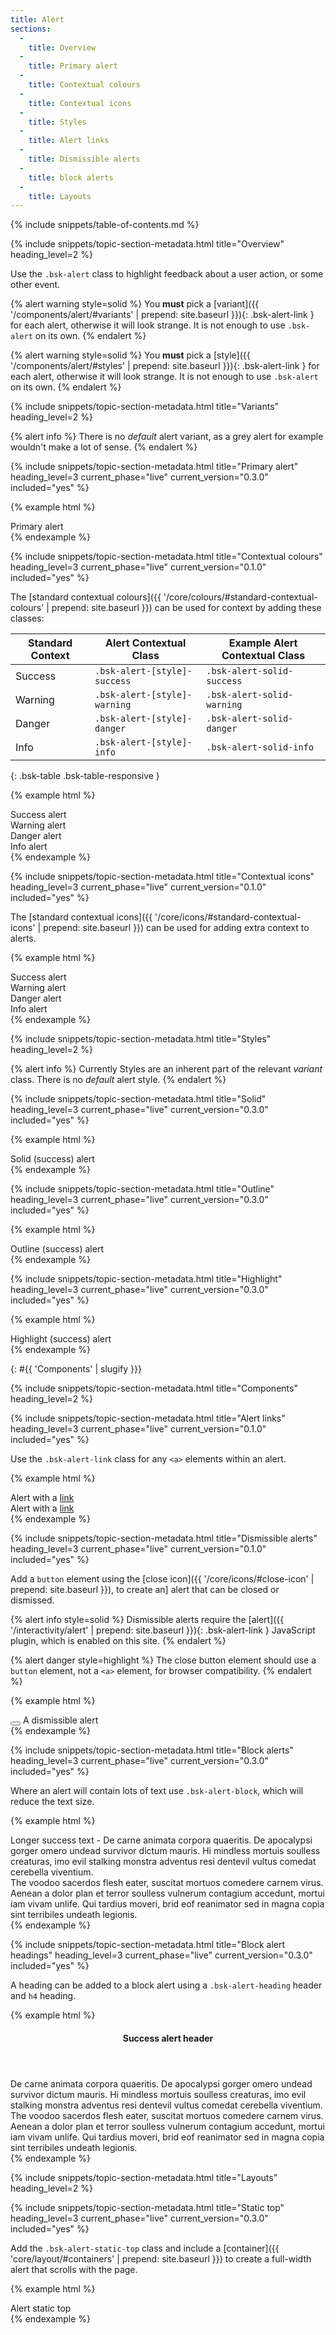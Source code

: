 ```yaml
---
title: Alert
sections:
  -
    title: Overview
  -
    title: Primary alert
  -
    title: Contextual colours
  -
    title: Contextual icons
  -
    title: Styles
  -
    title: Alert links
  -
    title: Dismissible alerts
  -
    title: block alerts
  -
    title: Layouts
---
```


{% include snippets/table-of-contents.md %}

{% include snippets/topic-section-metadata.html
  title="Overview"
  heading_level=2
%}

Use the `.bsk-alert` class to highlight feedback about a user action, or some other event.

{% alert warning style=solid %}
You **must** pick a [variant]({{ '/components/alert/#variants' | prepend: site.baseurl }}){: .bsk-alert-link } for each
alert, otherwise it will look strange. It is not enough to use `.bsk-alert` on its own.
{% endalert %}

{% alert warning style=solid %}
You **must** pick a [style]({{ '/components/alert/#styles' | prepend: site.baseurl }}){: .bsk-alert-link } for each
alert, otherwise it will look strange. It is not enough to use `.bsk-alert` on its own.
{% endalert %}

{% include snippets/topic-section-metadata.html
  title="Variants"
  heading_level=2
%}

{% alert info %}
There is no *default* alert variant, as a grey alert for example wouldn't make a lot of sense.
{% endalert %}

{% include snippets/topic-section-metadata.html
  title="Primary alert"
  heading_level=3
  current_phase="live"
  current_version="0.3.0"
  included="yes"
%}

{% example html %}
<div class="bsk-alert bsk-alert-solid-primary" role="alert">
  Primary alert
</div>
{% endexample %}

{% include snippets/topic-section-metadata.html
  title="Contextual colours"
  heading_level=3
  current_phase="live"
  current_version="0.1.0"
  included="yes"
%}

The [standard contextual colours]({{ '/core/colours/#standard-contextual-colours' | prepend: site.baseurl }}) can be
used for context by adding these classes:

| Standard Context | Alert Contextual Class       | Example Alert Contextual Class |
| ---------------- | ---------------------------- | ------------------------------ |
| Success          | `.bsk-alert-[style]-success` | `.bsk-alert-solid-success`     |
| Warning          | `.bsk-alert-[style]-warning` | `.bsk-alert-solid-warning`     |
| Danger           | `.bsk-alert-[style]-danger`  | `.bsk-alert-solid-danger`      |
| Info             | `.bsk-alert-[style]-info`    | `.bsk-alert-solid-info`        |
{: .bsk-table .bsk-table-responsive }

{% example html %}
<div class="bsk-alert bsk-alert-solid-success" role="alert">Success alert</div>
<div class="bsk-alert bsk-alert-solid-warning" role="alert">Warning alert</div>
<div class="bsk-alert bsk-alert-solid-danger" role="alert">Danger alert</div>
<div class="bsk-alert bsk-alert-solid-info" role="alert">Info alert</div>
{% endexample %}

{% include snippets/topic-section-metadata.html
  title="Contextual icons"
  heading_level=3
  current_phase="live"
  current_version="0.1.0"
  included="yes"
%}

The [standard contextual icons]({{ '/core/icons/#standard-contextual-icons' | prepend: site.baseurl }}) can be
used for adding extra context to alerts.

{% example html %}
<div class="bsk-alert bsk-alert-icon bsk-alert-solid-success" role="alert">
  <i class="fa fa-fw fa-check bsk-alert-icon" aria-hidden="true"></i> Success alert
</div>
<div class="bsk-alert bsk-alert-icon bsk-alert-solid-warning" role="alert">
  <i class="fa fa-fw fa-exclamation-triangle bsk-alert-icon" aria-hidden="true"></i> Warning alert
</div>
<div class="bsk-alert bsk-alert-icon bsk-alert-solid-danger" role="alert">
  <i class="fa fa-fw fa-exclamation-circle bsk-alert-icon" aria-hidden="true"></i> Danger alert
</div>
<div class="bsk-alert bsk-alert-icon bsk-alert-solid-info" role="alert">
  <i class="fa fa-fw fa-info bsk-alert-icon" aria-hidden="true"></i> Info alert
</div>
{% endexample %}

{% include snippets/topic-section-metadata.html
  title="Styles"
  heading_level=2
%}

{% alert info %}
Currently Styles are an inherent part of the relevant *variant* class. There is no *default* alert style.
{% endalert %}

{% include snippets/topic-section-metadata.html
  title="Solid"
  heading_level=3
  current_phase="live"
  current_version="0.3.0"
  included="yes"
%}

{% example html %}
<div class="bsk-alert bsk-alert-solid-success" role="alert">
  Solid (success) alert
</div>
{% endexample %}

{% include snippets/topic-section-metadata.html
  title="Outline"
  heading_level=3
  current_phase="live"
  current_version="0.3.0"
  included="yes"
%}

{% example html %}
<div class="bsk-alert bsk-alert-outline-success" role="alert">
  Outline (success) alert
</div>
{% endexample %}

{% include snippets/topic-section-metadata.html
  title="Highlight"
  heading_level=3
  current_phase="live"
  current_version="0.3.0"
  included="yes"
%}

{% example html %}
<div class="bsk-alert bsk-alert-highlight-success" role="alert">
  Highlight (success) alert
</div>
{% endexample %}

{: #{{ 'Components' | slugify }}}

{% include snippets/topic-section-metadata.html
  title="Components"
  heading_level=2
%}

{% include snippets/topic-section-metadata.html
  title="Alert links"
  heading_level=3
  current_phase="live"
  current_version="0.1.0"
  included="yes"
%}

Use the `.bsk-alert-link` class for any <code>&lt;a&gt;</code> elements within an alert.

{% example html %}
<div class="bsk-alert bsk-alert-solid-success" role="alert">Alert with a <a href="#" class="bsk-alert-link">link</a></div>
<!-- This example doesn't include the '.bsk-alert-link' class for demonstration purposes -->
<div class="bsk-alert bsk-alert-solid-success" role="alert">Alert with a <a href="#">link</a></div>
{% endexample %}

{% include snippets/topic-section-metadata.html
  title="Dismissible alerts"
  heading_level=3
  current_phase="live"
  current_version="0.1.0"
  included="yes"
%}

Add a `button` element using the [close icon]({{ '/core/icons/#close-icon' | prepend: site.baseurl }}), to create an]
alert that can be closed or dismissed.

{% alert info style=solid %}
Dismissible alerts require the [alert]({{ '/interactivity/alert' | prepend: site.baseurl }}){: .bsk-alert-link }
JavaScript plugin, which is enabled on this site.
{% endalert %}

{% alert danger style=highlight %}
The close button element should use a `button` element, not a <code>&lt;a&gt;</code> element, for browser compatibility.
{% endalert %}

{% example html %}
<div class="bsk-alert bsk-alert-solid-success bsk-alert-dismissible" role="alert">
  <button type="button" class="bsk-close" data-dismiss="alert" aria-label="Close"><i class="fa fa-times-circle" aria-hidden="true"></i></button>
  A dismissible alert
</div>
{% endexample %}

{% include snippets/topic-section-metadata.html
  title="Block alerts"
  heading_level=3
  current_phase="live"
  current_version="0.3.0"
  included="yes"
%}

Where an alert will contain lots of text use `.bsk-alert-block`, which will reduce the text size.

{% example html %}
<div class="bsk-alert bsk-alert-block bsk-alert-solid-success" role="alert">
  Longer success text - De carne animata corpora quaeritis. De apocalypsi gorger omero undead survivor dictum mauris. Hi mindless mortuis soulless creaturas, imo evil stalking monstra adventus resi dentevil vultus comedat cerebella viventium.
  <br />
  The voodoo sacerdos flesh eater, suscitat mortuos comedere carnem virus. Aenean a dolor plan et terror soulless vulnerum contagium accedunt, mortui iam vivam unlife. Qui tardius moveri, brid eof reanimator sed in magna copia sint terribiles undeath legionis.
</div>
{% endexample %}

{% include snippets/topic-section-metadata.html
  title="Block alert headings"
  heading_level=3
  current_phase="live"
  current_version="0.3.0"
  included="yes"
%}

A heading can be added to a block alert using a `.bsk-alert-heading` header and `h4` heading.

{% example html %}
<div class="bsk-alert bsk-alert-block bsk-alert-solid-success" role="alert">
  <header class="bsk-alert-heading">
    <h4>Success alert header</h4>
  </header>
  De carne animata corpora quaeritis. De apocalypsi gorger omero undead survivor dictum mauris. Hi mindless mortuis soulless creaturas, imo evil stalking monstra adventus resi dentevil vultus comedat cerebella viventium.
  <br />
  The voodoo sacerdos flesh eater, suscitat mortuos comedere carnem virus. Aenean a dolor plan et terror soulless vulnerum contagium accedunt, mortui iam vivam unlife. Qui tardius moveri, brid eof reanimator sed in magna copia sint terribiles undeath legionis.
</div>
{% endexample %}

{% include snippets/topic-section-metadata.html
  title="Layouts"
  heading_level=2
%}

{% include snippets/topic-section-metadata.html
  title="Static top"
  heading_level=3
  current_phase="live"
  current_version="0.3.0"
  included="yes"
%}

Add the `.bsk-alert-static-top` class and include a [container]({{ 'core/layout/#containers' | prepend: site.baseurl }})
to create a full-width alert that scrolls with the page.

{% example html %}
<div class="bsk-alert bsk-alert-static-top bsk-alert-solid-success" role="alert">
  Alert static top
</div>
{% endexample %}
